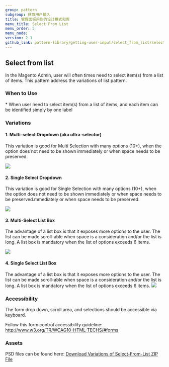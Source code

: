 ```yaml
---
group: pattern
subgroup: 获取用户输入
title: 管理面板用到的设计模式和库
menu_title: Select From List
menu_order: 5
menu_node:
version: 2.1
github_link: pattern-library/getting-user-input/select_from_list/select_from_list.md
---
```


## Select from list
In the Magento Admin, user will often times need to select item(s) from a list of items. This pattern address the variations of list pattern.


<h3 id="whentouse">When to Use</h3>
* When user need to select item(s) from a list of items, and each item can be identified simply by one label

<h3 id="variations">Variations</h3>

<h4>1. Multi-select Dropdown (aka ultra-selector)</h4>

This variation is good for Multi Selection with many options (10+), when the option does not need to be shown immediately or when space needs to be preserved.

<img src="img/forms_multi-select_formElement2.png">

<h4>2. Single Select Dropdown </h4>

This variation is good for Single Selection with many options (10+), when the option does not need to be shown immediately or when space needs to be preserved.mmediately or when space needs to be preserved.

<img src="img/forms_single-select_formElement.png">


<h4>3. Multi-Select List Box</h4>

The advantage of a list box is that it exposes more options to the user. The list can be made scroll-able when space is a consideration and/or the list is long. A list box is mandatory when the list of options exceeds 6 items.

<img src="img/listbox-multi.png">

<h4>4. Single Select List Box</h4>

The advantage of a list box is that it exposes more options to the user. The list can be made scroll-able when space is a consideration and/or the list is long. A list box is mandatory when the list of options exceeds 6 items.
<img src="img/Listbox-single.png">


<h3 id="accessibility">Accessibility</h3>

The form drop down, scroll area, and selections should be accessible via keyboard.

Follow this form control accessibility guideline: 
 <a href="http://www.w3.org/TR/WCAG10-HTML-TECHS/#forms">http://www.w3.org/TR/WCAG10-HTML-TECHS/#forms <a>


<h3 id="assets">Assets</h3>
PSD files can be found here:
<a href="src/Magento_select_from_list_srce.zip">Download Variations of Select-From-List ZIP File</a>
